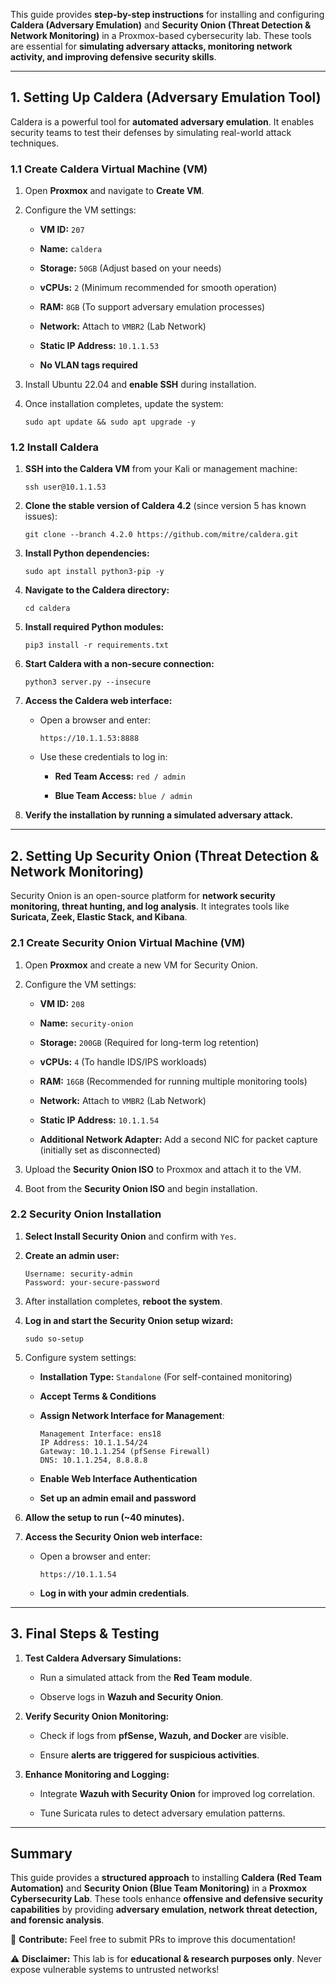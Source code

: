 
This guide provides **step-by-step instructions** for installing and configuring **Caldera (Adversary Emulation)** and **Security Onion (Threat Detection & Network Monitoring)** in a Proxmox-based cybersecurity lab. These tools are essential for **simulating adversary attacks, monitoring network activity, and improving defensive security skills**.

---

## **1. Setting Up Caldera (Adversary Emulation Tool)**

Caldera is a powerful tool for **automated adversary emulation**. It enables security teams to test their defenses by simulating real-world attack techniques.

### **1.1 Create Caldera Virtual Machine (VM)**

1. Open **Proxmox** and navigate to **Create VM**.
    
2. Configure the VM settings:
    
    - **VM ID:** `207`
        
    - **Name:** `caldera`
        
    - **Storage:** `50GB` (Adjust based on your needs)
        
    - **vCPUs:** `2` (Minimum recommended for smooth operation)
        
    - **RAM:** `8GB` (To support adversary emulation processes)
        
    - **Network:** Attach to `VMBR2` (Lab Network)
        
    - **Static IP Address:** `10.1.1.53`
        
    - **No VLAN tags required**
        
3. Install Ubuntu 22.04 and **enable SSH** during installation.
    
4. Once installation completes, update the system:
    
    ```
    sudo apt update && sudo apt upgrade -y
    ```
    

### **1.2 Install Caldera**

1. **SSH into the Caldera VM** from your Kali or management machine:
    
    ```
    ssh user@10.1.1.53
    ```
    
2. **Clone the stable version of Caldera 4.2** (since version 5 has known issues):
    
    ```
    git clone --branch 4.2.0 https://github.com/mitre/caldera.git
    ```
    
3. **Install Python dependencies:**
    
    ```
    sudo apt install python3-pip -y
    ```
    
4. **Navigate to the Caldera directory:**
    
    ```
    cd caldera
    ```
    
5. **Install required Python modules:**
    
    ```
    pip3 install -r requirements.txt
    ```
    
6. **Start Caldera with a non-secure connection:**
    
    ```
    python3 server.py --insecure
    ```
    
7. **Access the Caldera web interface:**
    
    - Open a browser and enter:
        
        ```
        https://10.1.1.53:8888
        ```
        
    - Use these credentials to log in:
        
        - **Red Team Access:** `red / admin`
            
        - **Blue Team Access:** `blue / admin`
            
8. **Verify the installation by running a simulated adversary attack.**
    

---

## **2. Setting Up Security Onion (Threat Detection & Network Monitoring)**

Security Onion is an open-source platform for **network security monitoring, threat hunting, and log analysis**. It integrates tools like **Suricata, Zeek, Elastic Stack, and Kibana**.

### **2.1 Create Security Onion Virtual Machine (VM)**

1. Open **Proxmox** and create a new VM for Security Onion.
    
2. Configure the VM settings:
    
    - **VM ID:** `208`
        
    - **Name:** `security-onion`
        
    - **Storage:** `200GB` (Required for long-term log retention)
        
    - **vCPUs:** `4` (To handle IDS/IPS workloads)
        
    - **RAM:** `16GB` (Recommended for running multiple monitoring tools)
        
    - **Network:** Attach to `VMBR2` (Lab Network)
        
    - **Static IP Address:** `10.1.1.54`
        
    - **Additional Network Adapter:** Add a second NIC for packet capture (initially set as disconnected)
        
3. Upload the **Security Onion ISO** to Proxmox and attach it to the VM.
    
4. Boot from the **Security Onion ISO** and begin installation.
    

### **2.2 Security Onion Installation**

1. **Select Install Security Onion** and confirm with `Yes`.
    
2. **Create an admin user:**
    
    ```
    Username: security-admin
    Password: your-secure-password
    ```
    
3. After installation completes, **reboot the system**.
    
4. **Log in and start the Security Onion setup wizard:**
    
    ```
    sudo so-setup
    ```
    
5. Configure system settings:
    
    - **Installation Type:** `Standalone` (For self-contained monitoring)
        
    - **Accept Terms & Conditions**
        
    - **Assign Network Interface for Management**:
        
        ```
        Management Interface: ens18
        IP Address: 10.1.1.54/24
        Gateway: 10.1.1.254 (pfSense Firewall)
        DNS: 10.1.1.254, 8.8.8.8
        ```
        
    - **Enable Web Interface Authentication**
        
    - **Set up an admin email and password**
        
6. **Allow the setup to run (~40 minutes).**
    
7. **Access the Security Onion web interface:**
    
    - Open a browser and enter:
        
        ```
        https://10.1.1.54
        ```
        
    - **Log in with your admin credentials**.
        

---

## **3. Final Steps & Testing**

1. **Test Caldera Adversary Simulations:**
    
    - Run a simulated attack from the **Red Team module**.
        
    - Observe logs in **Wazuh and Security Onion**.
        
2. **Verify Security Onion Monitoring:**
    
    - Check if logs from **pfSense, Wazuh, and Docker** are visible.
        
    - Ensure **alerts are triggered for suspicious activities**.
        
3. **Enhance Monitoring and Logging:**
    
    - Integrate **Wazuh with Security Onion** for improved log correlation.
        
    - Tune Suricata rules to detect adversary emulation patterns.
        

---

## **Summary**

This guide provides a **structured approach** to installing **Caldera (Red Team Automation)** and **Security Onion (Blue Team Monitoring)** in a **Proxmox Cybersecurity Lab**. These tools enhance **offensive and defensive security capabilities** by providing **adversary emulation, network threat detection, and forensic analysis**.

📌 **Contribute:** Feel free to submit PRs to improve this documentation!

⚠️ **Disclaimer:** This lab is for **educational & research purposes only**. Never expose vulnerable systems to untrusted networks!